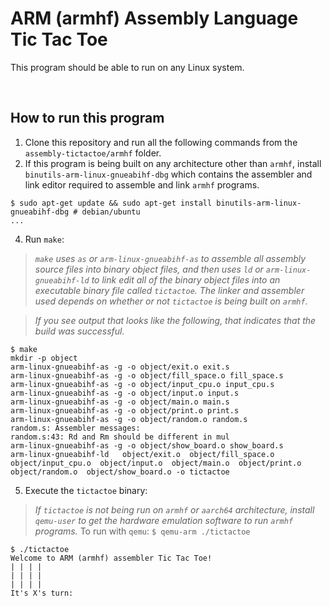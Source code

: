 # ARM (armhf) Assembly Language Tic Tac Toe

This program should be able to run on any Linux system.

&nbsp;

## How to run this program
1. Clone this repository and run all the following commands from the `assembly-tictactoe/armhf` folder.
2. If this program is being built on any architecture other than `armhf`, install `binutils-arm-linux-gnueabihf-dbg` which contains the assembler and link editor required to assemble and link `armhf` programs.
```console
$ sudo apt-get update && sudo apt-get install binutils-arm-linux-gnueabihf-dbg # debian/ubuntu
...
```
4. Run `make`:
> _`make` uses `as` or `arm-linux-gnueabihf-as` to assemble all assembly source files into binary object files, and then uses `ld` or `arm-linux-gnueabihf-ld` to link edit all of the binary object files into an executable binary file called `tictactoe`. The linker and assembler used depends on whether or not `tictactoe` is being built on `armhf`._

> _If you see output that looks like the following, that indicates that the build was successful._
```console
$ make
mkdir -p object
arm-linux-gnueabihf-as -g -o object/exit.o exit.s
arm-linux-gnueabihf-as -g -o object/fill_space.o fill_space.s
arm-linux-gnueabihf-as -g -o object/input_cpu.o input_cpu.s
arm-linux-gnueabihf-as -g -o object/input.o input.s
arm-linux-gnueabihf-as -g -o object/main.o main.s
arm-linux-gnueabihf-as -g -o object/print.o print.s
arm-linux-gnueabihf-as -g -o object/random.o random.s
random.s: Assembler messages:
random.s:43: Rd and Rm should be different in mul
arm-linux-gnueabihf-as -g -o object/show_board.o show_board.s
arm-linux-gnueabihf-ld   object/exit.o  object/fill_space.o  object/input_cpu.o  object/input.o  object/main.o  object/print.o  object/random.o  object/show_board.o -o tictactoe
```
5. Execute the `tictactoe` binary:
> _If `tictactoe` is not being run on `armhf` or `aarch64` architecture, install `qemu-user` to get the hardware emulation software to run `armhf` programs._
> To run with `qemu`: `$ qemu-arm ./tictactoe`
```console
$ ./tictactoe
Welcome to ARM (armhf) assembler Tic Tac Toe!
| | | |
| | | |
| | | |
It's X's turn:
```
